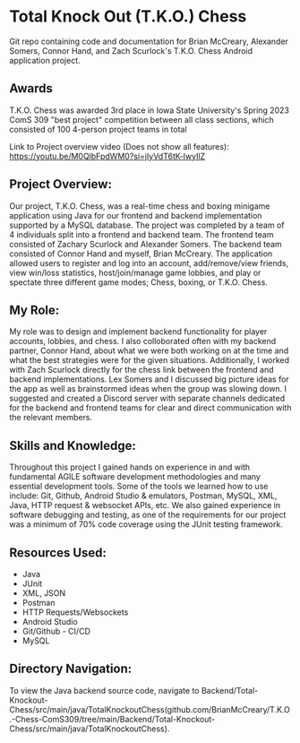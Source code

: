 # Total Knock Out (T.K.O.) Chess
Git repo containing code and documentation for Brian McCreary, Alexander Somers, Connor Hand, and Zach Scurlock's T.K.O. Chess Android application project.

## Awards
T.K.O. Chess was awarded 3rd place in Iowa State University's Spring 2023 ComS 309 "best project" competition between all class sections, which consisted of 100 4-person project teams in total

Link to Project overview video (Does not show all features): https://youtu.be/M0QlbFpdWM0?si=jIyVdT6tK-lwyIlZ 

## Project Overview:
Our project, T.K.O. Chess, was a real-time chess and boxing minigame application using Java for our frontend and backend implementation supported by a MySQL database. The project was completed by a team of 4 individuals split into a frontend and backend team. The frontend team consisted of Zachary Scurlock and Alexander Somers. The backend team consisted of Connor Hand and myself, Brian McCreary. The application allowed users to register and log into an account, add/remove/view friends, view win/loss statistics, host/join/manage game lobbies, and play or spectate three different game modes; Chess, boxing, or T.K.O. Chess.

## My Role:
My role was to design and implement backend functionality for player accounts, lobbies, and chess. I also colloborated often with my backend partner, Connor Hand, about what we were both working on at the time and what the best strategies were for the given situations. Additionally, I worked with Zach Scurlock directly for the chess link between the frontend and backend implementations. Lex Somers and I discussed big picture ideas for the app as well as brainstormed ideas when the group was slowing down. I suggested and created a Discord server with separate channels dedicated for the backend and frontend teams for clear and direct communication with the relevant members.

## Skills and Knowledge:
Throughout this project I gained hands on experience in and with fundamental AGILE software development methodologies and many essential development tools. Some of the tools we learned how to use include: Git, Github, Android Studio & emulators, Postman, MySQL, XML, Java, HTTP request & websocket APIs, etc. We also gained experience in software debugging and testing, as one of the requirements for our project was a minimum of 70% code coverage using the JUnit testing framework. 

## Resources Used:
 - Java
 - JUnit
 - XML, JSON
 - Postman
 - HTTP Requests/Websockets
 - Android Studio
 - Git/Github - CI/CD
 - MySQL

## Directory Navigation:
To view the Java backend source code, navigate to Backend/Total-Knockout-Chess/src/main/java/TotalKnockoutChess(github.com/BrianMcCreary/T.K.O.-Chess-ComS309/tree/main/Backend/Total-Knockout-Chess/src/main/java/TotalKnockoutChess).
